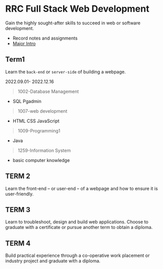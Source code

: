 # RRC Full Stack Web Development

Gain the highly sought-after skills to succeed in web or software development.

- Record notes and assignments 
- [Major Intro](https://www.rrc.ca/explore/program/full-stack-web-development/)

## Term1
Learn the `back-end` or `server-side` of building a webpage.

2022.09.01- 2022.12.16

> 1002-Database Management 
- SQL Pgadmin
> 1007-web development 
- HTML CSS JavaScript
> 1009-Programming1
- Java
> 1259-Information System
-  basic computer knowledge

## TERM 2
Learn the front-end – or user-end – of a webpage and how to ensure it is user-friendly.

## TERM 3
Learn to troubleshoot, design and build web applications. Choose to graduate with a certificate or pursue another term to obtain a diploma.

## TERM 4
Build practical experience through a co-operative work placement or industry project and graduate with a diploma.


